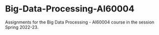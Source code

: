 # Big-Data-Processing-AI60004

Assignments for the Big Data Processing - AI60004 course in the session Spring 2022-23.